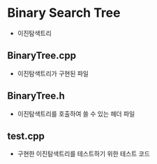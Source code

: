 # Binary Search Tree
- 이진탐색트리

## BinaryTree.cpp
- 이진탐색트리가 구현된 파일

## BinaryTree.h
- 이진탐색트리를 호출하여 쓸 수 있는 헤더 파일

## test.cpp
- 구현한 이진탐색트리를 테스트하기 위한 테스트 코드